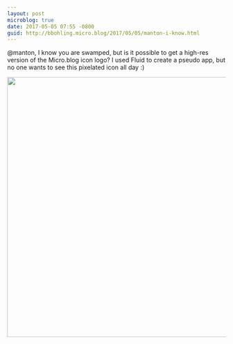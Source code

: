 ```yaml
---
layout: post
microblog: true
date: 2017-05-05 07:55 -0800
guid: http://bbohling.micro.blog/2017/05/05/manton-i-know.html
---
```

@manton, I know you are swamped, but is it possible to get a high-res version of  the Micro.blog icon logo?  I used Fluid to create a pseudo app, but no one wants to see this pixelated icon all day :)


<img src="http://bbohling.micro.blog/uploads/2017/e59cad5274.jpg" width="600" height="600" style="height: auto" />
